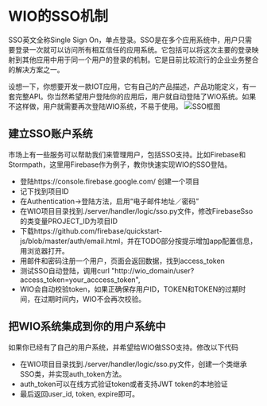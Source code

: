 # WIO的SSO机制
SSO英文全称Single Sign On，单点登录。SSO是在多个应用系统中，用户只需要登录一次就可以访问所有相互信任的应用系统。它包括可以将这次主要的登录映射到其他应用中用于同一个用户的登录的机制。它是目前比较流行的企业业务整合的解决方案之一。

设想一下，你想要开发一款IOT应用，它有自己的产品描述，产品功能定义，有一套完整API。你当然希望用户登陆你的应用后，用户就自动登陆了WIO系统。如果不这样做，用户就需要再次登陆WIO系统，不易于使用。
![SSO框图]()

## 建立SSO账户系统
市场上有一些服务可以帮助我们来管理用户，包括SSO支持。比如Firebase和Stormpath，这里用Firebase作为例子，教你快速实现WIO的SSO登陆。
- 登陆https://console.firebase.google.com/ 创建一个项目
- 记下找到项目ID
- 在Authentication->登陆方法，启用“电子邮件地址／密码”
- 在WIO项目目录找到./server/handler/logic/sso.py文件，修改FirebaseSso的类变量PROJECT_ID为项目ID
- 下载https://github.com/firebase/quickstart-js/blob/master/auth/email.html，并在TODO部分按提示增加app配置信息，用浏览器打开。
- 用邮件和密码注册一个用户，页面会返回数据，找到access_token
- 测试SSO自动登陆，调用curl "http://wio_domain/user?access_token=your_acccess_token",
- WIO会自动校验token，如果正确保存用户ID，TOKEN和TOKEN的过期时间，在过期时间内，WIO不会再次校验。

## 把WIO系统集成到你的用户系统中
如果你已经有了自己的用户系统，并希望给WIO做SSO支持。修改以下代码
- 在WIO项目目录找到./server/handler/logic/sso.py文件，创建一个类继承SSO类，并实现auth_token方法。
- auth_token可以在线方式验证token或者支持JWT token的本地验证
- 最后返回user_id, token, expire即可。
